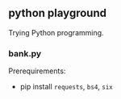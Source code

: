 python playground
----

Trying Python programming.

### bank.py

Prerequirements:
- pip install `requests`, `bs4`, `six`

